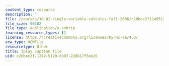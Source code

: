 ```yaml
---
content_type: resource
description: ''
file: /courses/18-01-single-variable-calculus-fall-2006/c20bec2f124951208b97228817f5ee26_TpWQlKHPyJ4.vtt
file_size: 50302
file_type: application/x-subrip
learning_resource_types: []
license: https://creativecommons.org/licenses/by-nc-sa/4.0/
ocw_type: OCWFile
resourcetype: Other
title: 3play caption file
uid: c20bec2f-1249-5120-8b97-228817f5ee26
---
```

